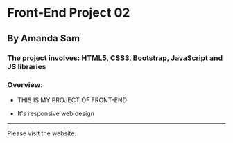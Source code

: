 # Front-End Project 02

## By Amanda Sam

### The project involves: HTML5, CSS3, Bootstrap, JavaScript and JS libraries

### Overview:

- THIS IS MY PROJECT OF FRONT-END

- It's responsive web design

-------------------------------------------

Please visit the website:<br/>
